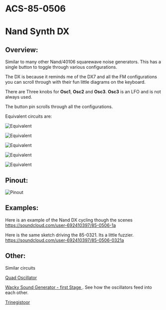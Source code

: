 # ACS-85-0506
Nand Synth DX
==============

## Overview:

Similar to many other Nand/40106 squarewave noise generators.  This has a single button to toggle through various
configurations.  

The DX is because it reminds me of the DX7 and all the FM configurations you can scroll through with their fun little diagrams on the keyboard.  

There are Three knobs for **Osc1**, **Osc2** and **Osc3**.  **Osc3** is an LFO and is not always used.

The button pin scrolls through all the configurations.

Equivalent circuits are:

![Equivalent](https://github.com/robstave/ArduinoComponentSketches/blob/master/ACS-85%20ATTiny85%20sketches/ACS-85-0506/images/ACS-85-0506-1.png)

![Equivalent](https://github.com/robstave/ArduinoComponentSketches/blob/master/ACS-85%20ATTiny85%20sketches/ACS-85-0506/images/ACS-85-0506-2.png)

![Equivalent](https://github.com/robstave/ArduinoComponentSketches/blob/master/ACS-85%20ATTiny85%20sketches/ACS-85-0506/images/ACS-85-0506-3.png)

![Equivalent](https://github.com/robstave/ArduinoComponentSketches/blob/master/ACS-85%20ATTiny85%20sketches/ACS-85-0506/images/ACS-85-0506-4.png)

![Equivalent](https://github.com/robstave/ArduinoComponentSketches/blob/master/ACS-85%20ATTiny85%20sketches/ACS-85-0506/images/ACS-85-0506-5.png)
 
## Pinout:
![Pinout](https://github.com/robstave/ArduinoComponentSketches/blob/master/ACS-85%20ATTiny85%20sketches/ACS-85-0506/images/ACS-85-0506.png)


## Examples:

Here is an example of the Nand DX cycling though the scenes
https://soundcloud.com/user-692410397/85-0506-1a

Here is the same sketch driving the 85-0321.  Its a little fuzzier.
https://soundcloud.com/user-692410397/85-0506-0321a

## Other:

Similar circuits

[Quad Oscillator](https://andreassiagian.wordpress.com/2013/02/22/quad-oscillator-using-4093-tutorial/)

[Wacky Sound Generator - first Stage ](http://www.musicfromouterspace.com/analogsynth_new/THE_CAVE/Your%20First%20Synth/Your%20First%20Synth.htm). See how the oscillators feed into each other.

[Trinegistoor](http://moosapotamus.net/trinegistor.html)
